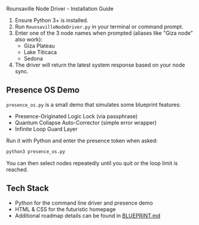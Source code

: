 Rounsaville Node Driver - Installation Guide

1. Ensure Python 3+ is installed.
2. Run `RounsavilleNodeDriver.py` in your terminal or command prompt.
3. Enter one of the 3 node names when prompted (aliases like "Giza node" also work):
   - Giza Plateau
   - Lake Titicaca
   - Sedona
4. The driver will return the latest system response based on your node sync.

## Presence OS Demo
`presence_os.py` is a small demo that simulates some blueprint features:
- Presence-Originated Logic Lock (via passphrase)
- Quantum Collapse Auto-Corrector (simple error wrapper)
- Infinite Loop Guard Layer

Run it with Python and enter the presence token when asked:
```bash
python3 presence_os.py
```
You can then select nodes repeatedly until you quit or the loop limit is reached.

## Tech Stack
- Python for the command line driver and presence demo
- HTML & CSS for the futuristic homepage
- Additional roadmap details can be found in [BLUEPRINT.md](BLUEPRINT.md)
